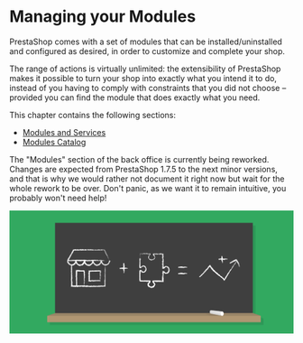 # Managing your Modules

PrestaShop comes with a set of modules that can be installed/uninstalled and configured as desired, in order to customize and complete your shop.

The range of actions is virtually unlimited: the extensibility of PrestaShop makes it possible to turn your shop into exactly what you intend it to do, instead of you having to comply with constraints that you did not choose – provided you can find the module that does exactly what you need.

This chapter contains the following sections:

* [Modules and Services](modules-and-services/)
* [Modules Catalog](module-catalog.md)

The "Modules" section of the back office is currently being reworked. Changes are expected from PrestaShop 1.7.5 to the next minor versions, and that is why we would rather not document it right now but wait for the whole rework to be over. Don't panic, as we want it to remain intuitive, you probably won't need help!

![](../../../.gitbook/assets/51839886%20%283%29.png)


